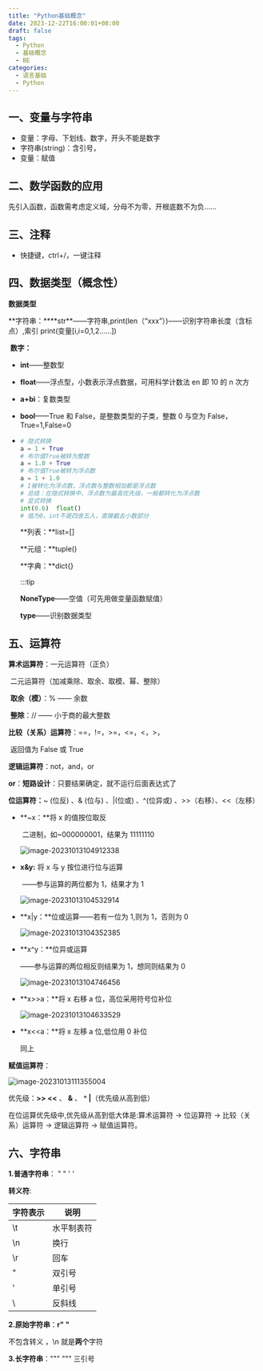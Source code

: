 ```yaml
---
title: "Python基础概念"
date: 2023-12-22T16:00:01+08:00
draft: false
tags:
  - Python
  - 基础概念
  - BE
categories:
  - 语言基础
  - Python
---
```


## 一、变量与字符串

- 变量：字母、下划线、数字，开头不能是数字
- 字符串(string)：含引号，
- 变量：赋值

## 二、数学函数的应用

先引入函数，函数需考虑定义域，分母不为零，开根底数不为负……

## 三、注释

- 快捷键，ctrl+/，一键注释

## 四、数据类型（概念性）

**数据类型**

​ **字符串：\*\***str\*\*——字符串,print(len（“xxx”）)——识别字符串长度（含标点）,索引 print(变量[i,i=0,1,2……])

​ **数字：**

- **int**——整数型

- **float**——浮点型，小数表示浮点数据，可用科学计数法 en 即 10 的 n 次方

- **a+bi**：复数类型

- **bool**——True 和 False，是整数类型的子类，整数 0 与空为 False，True=1,False=0

- ```python
  # 隐式转换
  a = 1 + True
  # 布尔值True被转为整数
  a = 1.0 + True
  # 布尔值True被转为浮点数
  a = 1 + 1.0
  # 1被转化为浮点数，浮点数与整数相加都是浮点数
  # 总结：在隐式转换中，浮点数为最高优先级，一般都转化为浮点数
  # 显式转换
  int(0.6)  float()
  # 值为0，int不是四舍五入，直接截去小数部分
  ```

  **列表：**list=[]

  **元组：**tuple()

  **字典：**dict{}

  :::tip

  **NoneType**——空值（可先用做变量函数赋值）

  **type**——识别数据类型

## 五、运算符

**算术运算符**：一元运算符（正负）

​ 二元运算符（加减乘除、取余、取模、幂、整除）

​ **取余（模）**：% —— 余数

​ **整除**：// —— 小于商的最大整数

**比较（关系）运算符**：==，!=，>=，<=，<，>，

​ 返回值为 False 或 True

**逻辑运算符**：not，and，or

**or**：**短路设计**：只要结果确定，就不运行后面表达式了

**位运算符：**~ (位反) 、& (位与) 、|(位或) 、^(位异或) 、>>（右移）、<<（左移）

- **~x：**将 x 的值按位取反

  ​ 二进制，如~000000001，结果为 11111110

  ![image-20231013104912338](https://minio-api.amjacks.cn/hjs/image-20231013104912338.png)

- **x&y:** 将 x 与 y 按位进行位与运算

  ​ ——参与运算的两位都为 1，结果才为 1

  ![image-20231013104532914](https://minio-api.amjacks.cn/hjs/image-20231013104532914.png)

- **x|y：**位或运算——若有一位为 1,则为 1，否则为 0

  ![image-20231013104352385](https://minio-api.amjacks.cn/hjs/image-20231013104352385.png)

- **x^y：**位异或运算

  ——参与运算的两位相反则结果为 1，想同则结果为 0

  ![image-20231013104746456](https://minio-api.amjacks.cn/hjs/image-20231013104746456.png)

- **x>>a：**将 x 右移 a 位，高位采用符号位补位

  ![image-20231013104633529](https://minio-api.amjacks.cn/hjs/image-20231013104633529.png)

- **x<<a：**将 x 左移 a 位,低位用 0 补位

  同上

**赋值运算符**：

![image-20231013111355004](https://minio-api.amjacks.cn/hjs/image-20231013111355004.png)

优先级：**>> <<** 、 **&** 、 **^ |**（优先级从高到低）

在位运算优先级中,优先级从高到低大体是:算术运算符 → 位运算符 → 比较（关系）运算符 → 逻辑运算符 → 赋值运算符。

## 六、字符串

**1.普通字符串**： " " ' '

**转义符**:

| 字符表示 | 说明       |
| -------- | ---------- |
| \t       | 水平制表符 |
| \n       | 换行       |
| \r       | 回车       |
| \"       | 双引号     |
| \'       | 单引号     |
| \\       | 反斜线     |

**2.原始字符串**：**r" "**

不包含转义 ，\n 就是**两个**字符

**3.长字符串**：""" """ 三引号
